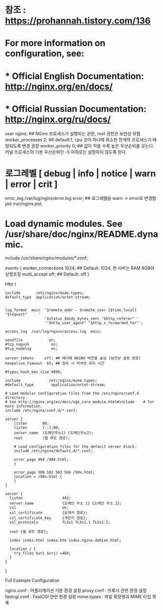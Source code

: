 # 참조 : https://prohannah.tistory.com/136


# For more information on configuration, see:
#   * Official English Documentation: http://nginx.org/en/docs/
#   * Official Russian Documentation: http://nginx.org/ru/docs/

user nginx;         ## NGinx 프로세스가 실행되는 권한, root 권한은 보안상 위험
worker_processes  2;  ## default:1, cpu 코어 하나에 최소한 한개의 프로세스가 배정되도록 변경 권장 
worker_priority   0; ## 값이 작을 수록 높은 우선순위를 갖는다. 커널 프로세스의 기본 우선순위인 -5 이하로는 설정하지 않도록 한다.


# 로그레벨 [ debug | info | notice | warn | error | crit ]
error_log /var/log/nginx/error.log error; ## 로그레벨을 warn -> error로 변경함
pid /run/nginx.pid;

# Load dynamic modules. See /usr/share/doc/nginx/README.dynamic.
include /usr/share/nginx/modules/*.conf;

events {
     worker_connections 1024; ## Default: 1024, 현 서버는 RAM 8GB라 상향조정
     multi_accept         off; ## Default: off
}
 
http {

    include       /etc/nginx/mime.types;    
    default_type  application/octet-stream;
    
    
    log_format  main  '$remote_addr - $remote_user [$time_local] "$request"     '
                      '$status $body_bytes_sent "$http_referer" '
                      '"$http_user_agent" "$http_x_forwarded_for"';
 
    access_log  /var/log/nginx/access.log  main;
 
    sendfile            on;
    #tcp_nopush          on;
    #tcp_nodelay         on; 

    server_tokens     off; ## 헤더에 NGINX 버전을 숨김 (보안상 설정 권장)    
    keepalive_timeout  65; ## 접속 시 커넥션 유지 시간
    
    #types_hash_max_size 4096;

    include             /etc/nginx/mime.types;
    #default_type        application/octet-stream;

    # Load modular configuration files from the /etc/nginx/conf.d directory.
    # See http://nginx.org/en/docs/ngx_core_module.html#include    # for more information.
    include /etc/nginx/conf.d/*.conf;

    server {
        listen       80;
        listen       [::]:80;
        server_name  (도메인주소1) (도메인주소2);
        root         (웹 루트 경로);

        # Load configuration files for the default server block.
        include /etc/nginx/default.d/*.conf;

        error_page 404 /404.html;
        }

        error_page 500 502 503 504 /50x.html;
        location = /50x.html {
        }
    }

    server {
      listen                  443;
      server_name             {도메인 주소 1} {도메인 주소 2};
      ssl                     on;
      ssl_certificate         {공개키 경로};
      ssl_certificate_key     {개인키 경로};
      ssl_protocols           TLSv1 TLSv1.1 TLSv1.2;
      
      root {웹 루트 경로};
      
      index index.html index.htm index.nginx-debian.html;
      
      location / {
        try_files $uri $uri/ =404;
      }
    }
}                                          


Full Example Configuration

nginx.conf : 어플리케이션 기본 환경 설정
proxy.conf : 프록시 관련 환경 설정
fastcgi.conf : FastCGI 관련 환경 설정
mime.types : 파일 확장명과 MIME 타입 목록